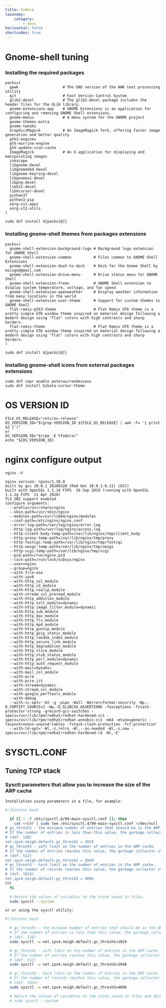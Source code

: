 ```yaml
---
title: Fedora
taxonomy:
    category:
        - docs
horizontal: false
shortcodes: true
---
```


# Gnome-shell tuning

### Installing the required packages

```
packs=(
  gawk                    # The GNU version of the AWK text processing utility
  git                     # Fast Version Control System  
  glib2-devel             # The glib2-devel package includes the header files for the GLib library.
  gnome-extensions-app    # GNOME Extensions is an application for configuring and removing GNOME Shell extensions.
  gnome-menus             # A menu system for the GNOME project
  gnome-themes-extra
  gnome-tweaks
  GraphicsMagick          # An ImageMagick fork, offering faster image generation and better quality
  gtk2-engines
  gtk-murrine-engine
  gtk-update-icon-cache
  ImageMagick             # An X application for displaying and manipulating images
  inkscape
  libgnome-devel
  libgnomekbd-devel
  libgnome-keyring-devel
  libgnomeui-devel
  libpng-devel
  libX11-devel
  libXcursor-devel
  python37
  python3-pip
  xorg-x11-apps
  xorg-x11-utils
)

sudo dnf install ${packs[@]}

```

### Installing gnome-shell themes from packages extensions

```
packs=(
  gnome-shell-extension-background-logo # Background logo extension for GNOME Shell
  gnome-shell-extension-common          # Files common to GNOME Shell Extensions
  gnome-shell-extension-dash-to-dock    # Dock for the Gnome Shell by micxgx@gmail.com
  gnome-shell-extension-drive-menu      # Drive status menu for GNOME Shell
  gnome-shell-extension-freon           # GNOME Shell extension to display system temperature, voltage, and fan speed
  gnome-shell-extension-openweather     # Display weather information from many locations in the world
  gnome-shell-extension-user-theme      # Support for custom themes in GNOME Shell
  flat-remix-gtk3-theme                 # Flat Remix GTK theme is a pretty simple GTK window theme inspired on material design following a modern design using "flat" colors with high contrasts and sharp borders.
  flat-remix-theme                      # Flat Remix GTK theme is a pretty simple GTK window theme inspired on material design following a modern design using "flat" colors with high contrasts and sharp borders.
)

sudo dnf install ${packs[@]}
```

### Installing gnome-shell icons from external packages extensions

```
sudo dnf copr enable peterwu/rendezvous
sudo dnf install bibata-cursor-theme
```

# OS VERSION ID

    FILE_OS_RELEASE="/etc/os-release"
    OS_VERSION_ID="$(grep VERSION_ID ${FILE_OS_RELEASE} | awk -F= '{ print $2 }')"
    or
    OS_VERSION_ID="$(rpm -E %fedora)"
    echo "${OS_VERSION_ID}

# nginx configure output

`nginx -V`

    nginx version: nginx/1.18.0
    built by gcc 10.0.1 20200328 (Red Hat 10.0.1-0.11) (GCC)
    built with OpenSSL 1.1.1d FIPS  10 Sep 2019 (running with OpenSSL 1.1.1g FIPS  21 Apr 2020)
    TLS SNI support enabled
    configure arguments:
      --prefix=/usr/share/nginx
      --sbin-path=/usr/sbin/nginx
      --modules-path=/usr/lib64/nginx/modules
      --conf-path=/etc/nginx/nginx.conf
      --error-log-path=/var/log/nginx/error.log
      --http-log-path=/var/log/nginx/access.log
      --http-client-body-temp-path=/var/lib/nginx/tmp/client_body
      --http-proxy-temp-path=/var/lib/nginx/tmp/proxy
      --http-fastcgi-temp-path=/var/lib/nginx/tmp/fastcgi
      --http-uwsgi-temp-path=/var/lib/nginx/tmp/uwsgi
      --http-scgi-temp-path=/var/lib/nginx/tmp/scgi
      --pid-path=/run/nginx.pid
      --lock-path=/run/lock/subsys/nginx
      --user=nginx
      --group=nginx
      --with-file-aio
      --with-ipv6
      --with-http_ssl_module
      --with-http_v2_module
      --with-http_realip_module
      --with-stream_ssl_preread_module
      --with-http_addition_module
      --with-http_xslt_module=dynamic
      --with-http_image_filter_module=dynamic
      --with-http_sub_module
      --with-http_dav_module
      --with-http_flv_module
      --with-http_mp4_module
      --with-http_gunzip_module
      --with-http_gzip_static_module
      --with-http_random_index_module
      --with-http_secure_link_module
      --with-http_degradation_module
      --with-http_slice_module
      --with-http_stub_status_module
      --with-http_perl_module=dynamic
      --with-http_auth_request_module
      --with-mail=dynamic
      --with-mail_ssl_module
      --with-pcre
      --with-pcre-jit
      --with-stream=dynamic
      --with-stream_ssl_module
      --with-google_perftools_module
      --with-debug
      --with-cc-opt='-O2 -g -pipe -Wall -Werror=format-security -Wp,-D_FORTIFY_SOURCE=2 -Wp,-D_GLIBCXX_ASSERTIONS -fexceptions -fstack-protector-strong -grecord-gcc-switches -specs=/usr/lib/rpm/redhat/redhat-hardened-cc1 -specs=/usr/lib/rpm/redhat/redhat-annobin-cc1 -m64 -mtune=generic -fasynchronous-unwind-tables -fstack-clash-protection -fcf-protection'
      --with-ld-opt='-Wl,-z,relro -Wl,--as-needed -Wl,-z,now -specs=/usr/lib/rpm/redhat/redhat-hardened-ld -Wl,-E'

# SYSCTL.CONF

## Tuning TCP stack

### Sysctl parameters that allow you to increase the size of the ARP cache

`Installation using parameters in a file, for example:`

```bash
#!/bin/env bash

  if [[ ! -f /etc/sysctl.d/99-main-sysctl.conf ]]; then
    cat <<EOF | sudo tee /etc/sysctl.d/99-main-sysctl.conf >/dev/null
# gc_thresh1 — the minimum number of entries that should be in the ARP cache.
# If the number of entries is less than this value, the garbage collector will not clear the ARP cache.
# (def. 128)
net.ipv4.neigh.default.gc_thresh1 = 1024
# gc_thresh2 - soft limit on the number of entries in the ARP cache.
# If the number of entries reaches this value, the garbage collector starts within 5 seconds.
# (def. 512)
net.ipv4.neigh.default.gc_thresh2 = 2048
# gc_thresh3 - hard limit on the number of entries in the ARP cache.
# If the number of records reaches this value, the garbage collector starts immediately.
# (def. 1024)
net.ipv4.neigh.default.gc_thresh3 = 4096
EOF
  fi

  # Return the values of variables to the state saved in files.
  sudo sysctl --system

```

`or or using the sysctl utility:`

```bash
#!/bin/env bash

  # gc_thresh1 — the minimum number of entries that should be in the ARP cache.
  # If the number of entries is less than this value, the garbage collector will not clear the ARP cache.
  # (def. 128)
  sudo sysctl -w net.ipv4.neigh.default.gc_thresh1=1024

  # gc_thresh2 - soft limit on the number of entries in the ARP cache.
  # If the number of entries reaches this value, the garbage collector starts within 5 seconds.
  # (def. 512)
  sudo sysctl -w net.ipv4.neigh.default.gc_thresh2=2048

  # gc_thresh3 - hard limit on the number of entries in the ARP cache.
  # If the number of records reaches this value, the garbage collector starts immediately.
  # (def. 1024)
  sudo sysctl -w net.ipv4.neigh.default.gc_thresh3=4096

  # Return the values of variables to the state saved in files and delete your changes.
  # sudo sysctl --system

```
